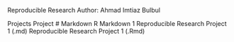 Reproducible Research
Author: Ahmad Imtiaz Bulbul

Projects
Project #	Markdown	R Markdown
1	Reproducible Research Project 1 (.md)	Reproducible Research Project 1 (.Rmd)
